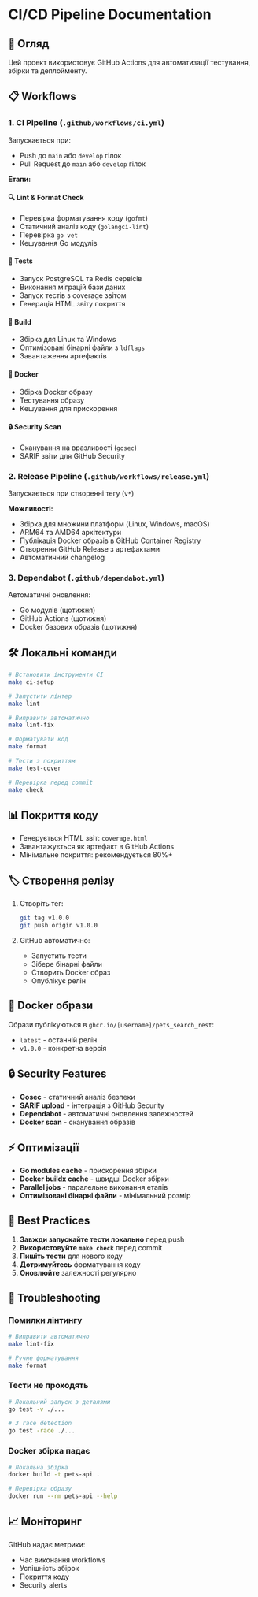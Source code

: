 # CI/CD Pipeline Documentation

## 🚀 Огляд

Цей проект використовує GitHub Actions для автоматизації тестування, збірки та деплойменту.

## 📋 Workflows

### 1. **CI Pipeline** (`.github/workflows/ci.yml`)

Запускається при:
- Push до `main` або `develop` гілок
- Pull Request до `main` або `develop` гілок

**Етапи:**

#### 🔍 **Lint & Format Check**
- Перевірка форматування коду (`gofmt`)
- Статичний аналіз коду (`golangci-lint`) 
- Перевірка `go vet`
- Кешування Go модулів

#### 🧪 **Tests**
- Запуск PostgreSQL та Redis сервісів
- Виконання міграцій бази даних
- Запуск тестів з coverage звітом
- Генерація HTML звіту покриття

#### 🔨 **Build**
- Збірка для Linux та Windows
- Оптимізовані бінарні файли з `ldflags`
- Завантаження артефактів

#### 🐳 **Docker**
- Збірка Docker образу
- Тестування образу
- Кешування для прискорення

#### 🔒 **Security Scan**
- Сканування на вразливості (`gosec`)
- SARIF звіти для GitHub Security

### 2. **Release Pipeline** (`.github/workflows/release.yml`)

Запускається при створенні тегу (`v*`)

**Можливості:**
- Збірка для множини платформ (Linux, Windows, macOS)
- ARM64 та AMD64 архітектури
- Публікація Docker образів в GitHub Container Registry
- Створення GitHub Release з артефактами
- Автоматичний changelog

### 3. **Dependabot** (`.github/dependabot.yml`)

Автоматичні оновлення:
- Go модулів (щотижня)
- GitHub Actions (щотижня)
- Docker базових образів (щотижня)

## 🛠️ Локальні команди

```bash
# Встановити інструменти CI
make ci-setup

# Запустити лінтер
make lint

# Виправити автоматично
make lint-fix

# Форматувати код
make format

# Тести з покриттям
make test-cover

# Перевірка перед commit
make check
```

## 📊 Покриття коду

- Генерується HTML звіт: `coverage.html`
- Завантажується як артефакт в GitHub Actions
- Мінімальне покриття: рекомендується 80%+

## 🏷️ Створення релізу

1. Створіть тег:
   ```bash
   git tag v1.0.0
   git push origin v1.0.0
   ```

2. GitHub автоматично:
   - Запустить тести
   - Зібере бінарні файли
   - Створить Docker образ
   - Опублікує релін

## 🐳 Docker образи

Образи публікуються в `ghcr.io/[username]/pets_search_rest`:
- `latest` - останній релін
- `v1.0.0` - конкретна версія

## 🔒 Security Features

- **Gosec** - статичний аналіз безпеки
- **SARIF upload** - інтеграція з GitHub Security
- **Dependabot** - автоматичні оновлення залежностей
- **Docker scan** - сканування образів

## ⚡ Оптимізації

- **Go modules cache** - прискорення збірки
- **Docker buildx cache** - швидші Docker збірки
- **Parallel jobs** - паралельне виконання етапів
- **Оптимізовані бінарні файли** - мінімальний розмір

## 🎯 Best Practices

1. **Завжди запускайте тести локально** перед push
2. **Використовуйте `make check`** перед commit
3. **Пишіть тести** для нового коду
4. **Дотримуйтесь** форматування коду
5. **Оновлюйте** залежності регулярно

## 🚨 Troubleshooting

### Помилки лінтингу
```bash
# Виправити автоматично
make lint-fix

# Ручне форматування
make format
```

### Тести не проходять
```bash
# Локальний запуск з деталями
go test -v ./...

# З race detection
go test -race ./...
```

### Docker збірка падає
```bash
# Локальна збірка
docker build -t pets-api .

# Перевірка образу
docker run --rm pets-api --help
```

## 📈 Моніторинг

GitHub надає метрики:
- Час виконання workflows
- Успішність збірок
- Покриття коду
- Security alerts
